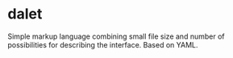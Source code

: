 # dalet
Simple markup language сombining small file size and number of possibilities for describing the interface. Based on YAML.
